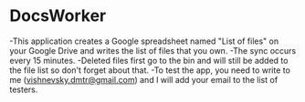 # DocsWorker

-This application creates a Google spreadsheet named "List of files" on your Google Drive and writes the list of files that you own.
-The sync occurs every 15 minutes. 
-Deleted files first go to the bin and will still be added to the file list so don't forget about that.
-To test the app, you need to write to me (vishnevsky.dmtr@gmail.com) and I will add your email to the list of testers.
